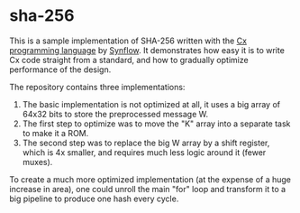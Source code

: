 sha-256
=======

This is a sample implementation of SHA-256 written with the [Cx programming language](http://cx-lang.org) by [Synflow](https://www.synflow.com). It demonstrates how easy it is to write Cx code straight from a standard, and how to gradually optimize performance of the design.

The repository contains three implementations:

1. The basic implementation is not optimized at all, it uses a big array of 64x32 bits to store the preprocessed message W.
2. The first step to optimize was to move the "K" array into a separate task to make it a ROM. 
3. The second step was to replace the big W array by a shift register, which is 4x smaller, and requires much less logic around it (fewer muxes).

To create a much more optimized implementation (at the expense of a huge increase in area), one could unroll the main "for" loop and transform it to a big pipeline to produce one hash every cycle.
